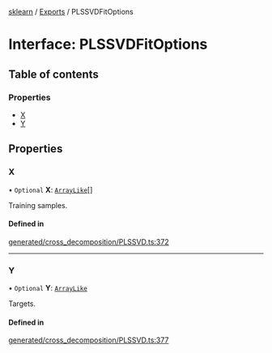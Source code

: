 [sklearn](../readme.md) / [Exports](../modules.md) / PLSSVDFitOptions

# Interface: PLSSVDFitOptions

## Table of contents

### Properties

- [X](PLSSVDFitOptions.md#x)
- [Y](PLSSVDFitOptions.md#y)

## Properties

### X

• `Optional` **X**: [`ArrayLike`](../modules.md#arraylike)[]

Training samples.

#### Defined in

[generated/cross_decomposition/PLSSVD.ts:372](https://github.com/transitive-bullshit/scikit-learn-ts/blob/367336a/packages/sklearn/src/generated/cross_decomposition/PLSSVD.ts#L372)

___

### Y

• `Optional` **Y**: [`ArrayLike`](../modules.md#arraylike)

Targets.

#### Defined in

[generated/cross_decomposition/PLSSVD.ts:377](https://github.com/transitive-bullshit/scikit-learn-ts/blob/367336a/packages/sklearn/src/generated/cross_decomposition/PLSSVD.ts#L377)
